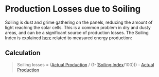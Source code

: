 # Production Losses due to Soiling
Soiling is dust and grime gathering on the panels, reducing the amount of light reaching the solar cells. This is a common problem in dry and dusty areas, and can be a significant source of production losses. The Soiling Index is explained [here](../yield_and_weather/soiling_index.md) related to measured energy production:


## Calculation

> Soiling losses = ([Actual Production](../yield_and_weather/production.md) / (1-([Soiling Index](../yield_and_weather/soiling_index.md)/100))) - [Actual Production](../yield_and_weather/production.md)


